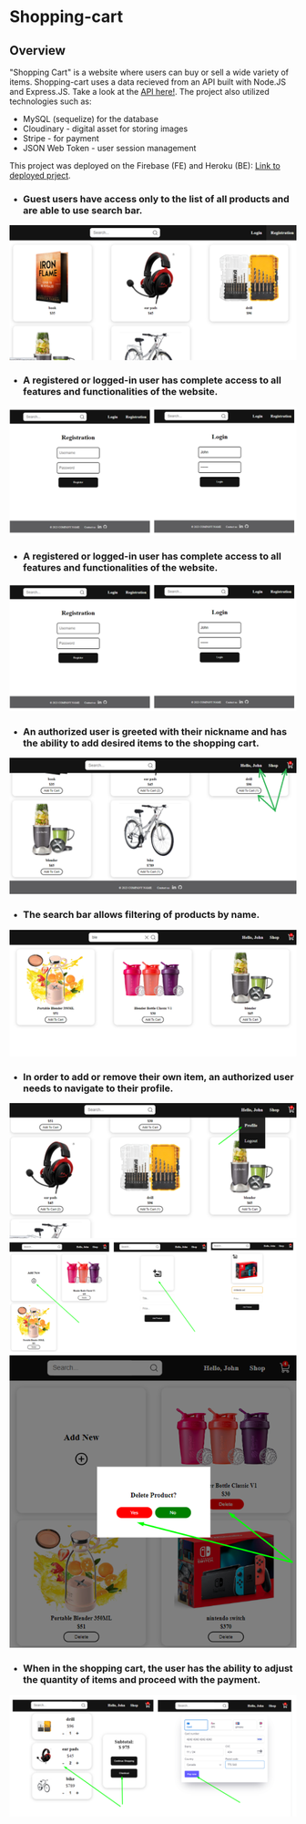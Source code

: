 # Shopping-cart

## Overview

"Shopping Cart" is a website where users can buy or sell a wide variety of items. Shopping-cart uses a data recieved from an API built with Node.JS and Express.JS. Take a look at the [API here!](https://github.com/NadiaPia/shopping-cart-api). The project also utilized technologies such as:

- MySQL (sequelize) for the database
- Cloudinary - digital asset for storing images
- Stripe - for payment
- JSON Web Token - user session management

This project was deployed on the Firebase (FE) and Heroku (BE): [Link to deployed prject](https://shopping-hunter.web.app/).

- ### Guest users have access only to the list of all products and are able to use search bar.
!["Unregistered users"](https://github.com/NadiaPia/shopping-cart/blob/master/src/assets/UnautirizedUser.png)

- ### A registered or logged-in user has complete access to all features and functionalities of the website.
!["Registration and Login process"](https://github.com/NadiaPia/shopping-cart/blob/master/src/assets/RegLog.png)

- ### A registered or logged-in user has complete access to all features and functionalities of the website.
!["Registration and Login process"](https://github.com/NadiaPia/shopping-cart/blob/master/src/assets/RegLog.png)

- ### An authorized user is greeted with their nickname and has the ability to add desired items to the shopping cart.
!["Authorized user"](https://github.com/NadiaPia/shopping-cart/blob/master/src/assets/AutirizedUser.png)

- ### The search bar allows filtering of products by name.
!["The search bar"](https://github.com/NadiaPia/shopping-cart/blob/master/src/assets/searchbar.png)

- ### In order to add or remove their own item, an authorized user needs to navigate to their profile.
!["Profile"](https://github.com/NadiaPia/shopping-cart/blob/master/src/assets/gotoProfile.png)
!["Add product"](https://github.com/NadiaPia/shopping-cart/blob/master/src/assets/addProduct.png)
!["Delete product"](https://github.com/NadiaPia/shopping-cart/blob/master/src/assets/deleteProduct.png)

- ### When in the shopping cart, the user has the ability to adjust the quantity of items and proceed with the payment.
!["Payment"](https://github.com/NadiaPia/shopping-cart/blob/master/src/assets/payment.png)




